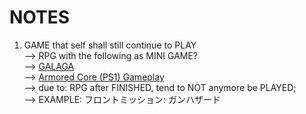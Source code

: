 #  NOTES

1) GAME that self shall still continue to PLAY<br/>
--> RPG with the following as MINI GAME?<br/>
--> [GALAGA](https://store.steampowered.com/app/403430/ARCADE_GAME_SERIES_GALAGA/)<br/>
--> [Armored Core (PS1) Gameplay](https://www.youtube.com/watch?v=lmiDMkC43L0)<br/>
--> due to: RPG after FINISHED, tend to NOT anymore be PLAYED;<br/>
--> EXAMPLE: フロントミッション: ガンハザード
